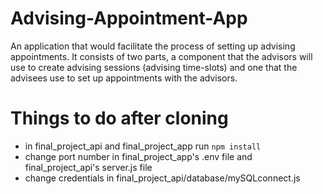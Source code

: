# Advising-Appointment-App
An application that would facilitate the process of setting up advising appointments. It consists of two parts, a component that the advisors will use to create advising sessions (advising time-slots) and one that the advisees use to set up appointments with the advisors. 

# Things to do after cloning
- in final_project_api and final_project_app run `npm install`
- change port number in final_project_app's .env file and final_project_api's server.js file
- change credentials in final_project_api/database/mySQLconnect.js
